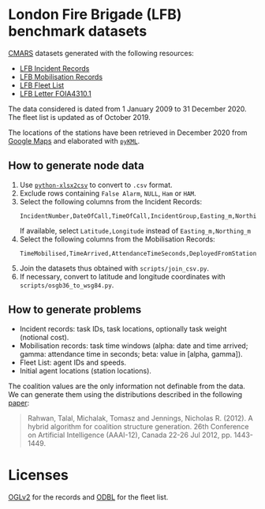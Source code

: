 # London Fire Brigade (LFB) benchmark datasets

[CMARS](https://gitlab.com/lcpz/CMARS) datasets generated with the following resources:

- [LFB Incident Records](https://data.london.gov.uk/dataset/london-fire-brigade-incident-records)
- [LFB Mobilisation Records](https://data.london.gov.uk/dataset/london-fire-brigade-mobilisation-records)
- [LFB Fleet List](https://data.london.gov.uk/dataset/london-fire-brigade---fleet-list)
- [LFB Letter FOIA4310.1](https://www.london-fire.gov.uk/media/3916/foia43101.pdf)

The data considered is dated from 1 January 2009 to 31 December 2020. The fleet
list is updated as of October 2019.

The locations of the stations have been retrieved in December 2020 from [Google
Maps](https://www.google.com/maps/d/viewer?mid=1rSai4zdG8uSujX8QxY1i0cwgNAU&msa=0&ll=51.576189821246516%2C-0.5874470076488247&spn=0.064273%2C0.169086&iwloc=lyrftr%3Almq%3A1004%3Afire%20station%2C9131785149235576475%2C51.606291%2C0.10437&z=10)
and elaborated with [`pyKML`](https://pypi.org/project/pykml).

## How to generate node data

1. Use [`python-xlsx2csv`](https://pypi.org/project/xls2csv/) to convert to
   `.csv` format.
2. Exclude rows containing `False Alarm`, `NULL`, `Ham` or `HAM`.
3. Select the following columns from the Incident Records:
   ```shell
   IncidentNumber,DateOfCall,TimeOfCall,IncidentGroup,Easting_m,Northing_m
   ```
   If available, select `Latitude,Longitude` instead of `Easting_m,Northing_m`
4. Select the following columns from the Mobilisation Records:
   ```shell
   TimeMobilised,TimeArrived,AttendanceTimeSeconds,DeployedFromStation_Code
   ```
5. Join the datasets thus obtained with `scripts/join_csv.py`.
6. If necessary, convert to latitude and longitude coordinates with
   `scripts/osgb36_to_wsg84.py`.

## How to generate problems

- Incident records: task IDs, task locations, optionally task weight (notional
  cost).
- Mobilisation records: task time windows (alpha: date and time arrived; gamma:
  attendance time in seconds; beta: value in [alpha, gamma]).
- Fleet List: agent IDs and speeds.
- Initial agent locations (station locations).

The coalition values are the only information not definable from the data. We
can generate them using the distributions described in the following
[paper](https://eprints.soton.ac.uk/337164/1/Paper_524.pdf):

> Rahwan, Talal, Michalak, Tomasz and Jennings, Nicholas R. (2012). A hybrid
> algorithm for coalition structure generation. 26th Conference on Artificial
> Intelligence (AAAI-12), Canada 22-26 Jul 2012, pp. 1443-1449.

# Licenses

[OGLv2](http://www.nationalarchives.gov.uk/doc/open-government-licence/version/2)
for the records and [ODBL](https://opendefinition.org/licenses/odc-odbl) for the
fleet list.
